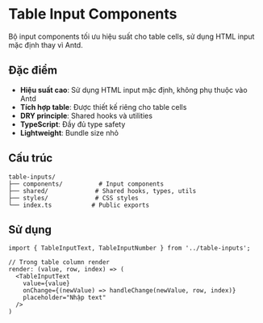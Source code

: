 # Table Input Components

Bộ input components tối ưu hiệu suất cho table cells, sử dụng HTML input mặc định thay vì Antd.

## Đặc điểm

- **Hiệu suất cao**: Sử dụng HTML input mặc định, không phụ thuộc vào Antd
- **Tích hợp table**: Được thiết kế riêng cho table cells
- **DRY principle**: Shared hooks và utilities
- **TypeScript**: Đầy đủ type safety
- **Lightweight**: Bundle size nhỏ

## Cấu trúc

```
table-inputs/
├── components/          # Input components
├── shared/             # Shared hooks, types, utils
├── styles/             # CSS styles
└── index.ts           # Public exports
```

## Sử dụng

```tsx
import { TableInputText, TableInputNumber } from '../table-inputs';

// Trong table column render
render: (value, row, index) => (
  <TableInputText
    value={value}
    onChange={(newValue) => handleChange(newValue, row, index)}
    placeholder="Nhập text"
  />
)
```